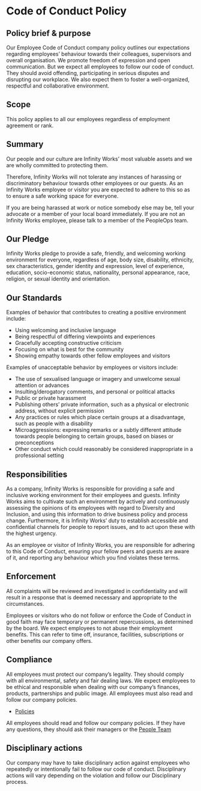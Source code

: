 # Code of Conduct Policy
## Policy brief & purpose

Our Employee Code of Conduct company policy outlines our expectations regarding employees’ behaviour towards their colleagues, supervisors and overall organisation. 
We promote freedom of expression and open communication. But we expect all employees to follow our code of conduct. They should avoid offending, participating in serious disputes and disrupting our workplace. We also expect them to foster a well-organized, respectful and collaborative environment.

## Scope
This policy applies to all our employees regardless of employment agreement or rank. 

## Summary
Our people and our culture are Infinity Works’ most valuable assets and we are wholly committed to protecting them.

Therefore, Infinity Works will not tolerate any instances of harassing or discriminatory behaviour towards other employees or our guests. As an Infinity Works employee or visitor you are expected to adhere to this so as to ensure a safe working space for everyone.

If you are being harassed at work or notice somebody else may be, tell your advocate or a member of your local board immediately. If you are not an Infinity Works employee, please talk to a member of the PeopleOps team.

## Our Pledge
Infinity Works pledge to provide a safe, friendly, and welcoming working environment for everyone, regardless of age, body size, disability, ethnicity, sex characteristics, gender identity and expression, level of experience, education, socio-economic status, nationality, personal appearance, race, religion, or sexual identity and orientation.

## Our Standards
Examples of behavior that contributes to creating a positive environment include:

- Using welcoming and inclusive language
- Being respectful of differing viewpoints and experiences
- Gracefully accepting constructive criticism
- Focusing on what is best for the community
- Showing empathy towards other fellow employees and visitors


Examples of unacceptable behavior by employees or visitors include:

- The use of sexualised language or imagery and unwelcome sexual attention or advances
- Insulting/derogatory comments, and personal or political attacks
- Public or private harassment
- Publishing others’ private information, such as a physical or electronic address, without explicit permission
- Any practices or rules which place certain groups at a disadvantage, such as people with a disability
- Microaggressions: expressing remarks or a subtly different attitude towards people belonging to certain groups, based on biases or preconceptions
- Other conduct which could reasonably be considered inappropriate in a professional setting

## Responsibilities
As a company, Infinity Works is responsible for providing a safe and inclusive working environment for their employees and guests. Infinity Works aims to cultivate such an environment by actively and continuously assessing the opinions of its employees with regard to Diversity and Inclusion, and using this information to drive business policy and process change. Furthermore, it is Infinity Works’ duty to establish accessible and confidential channels for people to report issues, and to act upon these with the highest urgency.

As an employee or visitor of Infinity Works, you are responsible for adhering to this Code of Conduct, ensuring your fellow peers and guests are aware of it, and reporting any behaviour which you find violates these terms.

## Enforcement
All complaints will be reviewed and investigated in confidentiality and will result in a response that is deemed necessary and appropriate to the circumstances.

Employees or visitors who do not follow or enforce the Code of Conduct in good faith may face temporary or permanent repercussions, as determined by the board.
We expect employees to not abuse their employment benefits. This can refer to time off, insurance, facilities, subscriptions or other benefits our company offers.

## Compliance 
All employees must protect our company’s legality. They should comply with all environmental, safety and fair dealing laws. We expect employees to be ethical and responsible when dealing with our company’s finances, products, partnerships and public image. All employees must also read and follow our company policies. 

  * [Policies](https://policies.infinityworks.com/)
  
All employees should read and follow our company policies. If they have any questions, they should ask their managers or the [People Team](https://intranet.infinityworks.com/key-people/head-office-support)

## Disciplinary actions
Our company may have to take disciplinary action against employees who repeatedly or intentionally fail to follow our code of conduct. Disciplinary actions will vary depending on the violation and follow our Disciplinary process. 


 
